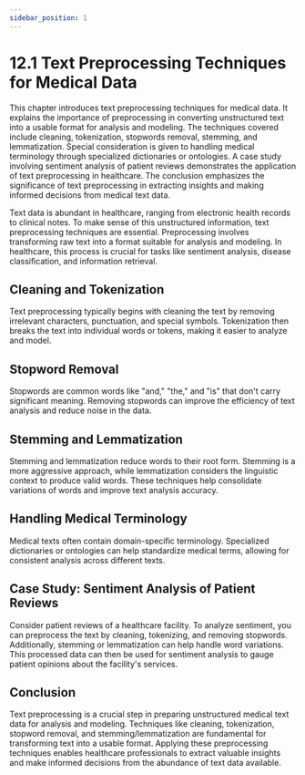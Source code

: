 ```yaml
---
sidebar_position: 1
---
```


# 12.1 Text Preprocessing Techniques for Medical Data

This chapter introduces text preprocessing techniques for medical data. It explains the importance of preprocessing in converting unstructured text into a usable format for analysis and modeling. The techniques covered include cleaning, tokenization, stopwords removal, stemming, and lemmatization. Special consideration is given to handling medical terminology through specialized dictionaries or ontologies. A case study involving sentiment analysis of patient reviews demonstrates the application of text preprocessing in healthcare. The conclusion emphasizes the significance of text preprocessing in extracting insights and making informed decisions from medical text data.

Text data is abundant in healthcare, ranging from electronic health records to clinical notes. To make sense of this unstructured information, text preprocessing techniques are essential. Preprocessing involves transforming raw text into a format suitable for analysis and modeling. In healthcare, this process is crucial for tasks like sentiment analysis, disease classification, and information retrieval.

## Cleaning and Tokenization

Text preprocessing typically begins with cleaning the text by removing irrelevant characters, punctuation, and special symbols. Tokenization then breaks the text into individual words or tokens, making it easier to analyze and model.

## Stopword Removal

Stopwords are common words like "and," "the," and "is" that don't carry significant meaning. Removing stopwords can improve the efficiency of text analysis and reduce noise in the data.

## Stemming and Lemmatization

Stemming and lemmatization reduce words to their root form. Stemming is a more aggressive approach, while lemmatization considers the linguistic context to produce valid words. These techniques help consolidate variations of words and improve text analysis accuracy.

## Handling Medical Terminology

Medical texts often contain domain-specific terminology. Specialized dictionaries or ontologies can help standardize medical terms, allowing for consistent analysis across different texts.

## Case Study: Sentiment Analysis of Patient Reviews

Consider patient reviews of a healthcare facility. To analyze sentiment, you can preprocess the text by cleaning, tokenizing, and removing stopwords. Additionally, stemming or lemmatization can help handle word variations. This processed data can then be used for sentiment analysis to gauge patient opinions about the facility's services.

## Conclusion

Text preprocessing is a crucial step in preparing unstructured medical text data for analysis and modeling. Techniques like cleaning, tokenization, stopword removal, and stemming/lemmatization are fundamental for transforming text into a usable format. Applying these preprocessing techniques enables healthcare professionals to extract valuable insights and make informed decisions from the abundance of text data available.

